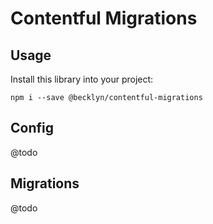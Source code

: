 # Contentful Migrations

## Usage

Install this library into your project:

```shell
npm i --save @becklyn/contentful-migrations
```

## Config

@todo

## Migrations

@todo
